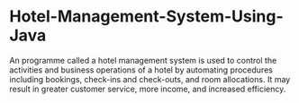 # Hotel-Management-System-Using-Java
An programme called a hotel management system is used to control the activities and business operations of a hotel by automating procedures including bookings, check-ins and check-outs, and room allocations. It may result in greater customer service, more income, and increased efficiency.
